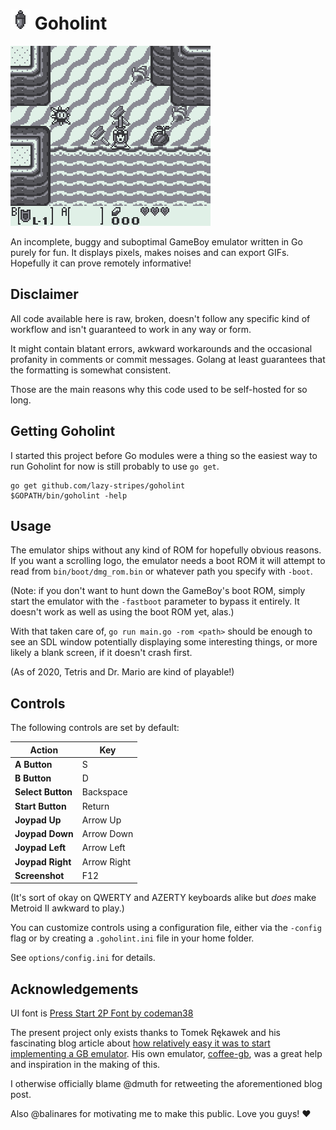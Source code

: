 # ![](assets/icon.png) Goholint

![](assets/header.gif)

An incomplete, buggy and suboptimal GameBoy emulator written in Go purely for
fun. It displays pixels, makes noises and can export GIFs. Hopefully it can
prove remotely informative!


## Disclaimer

All code available here is raw, broken, doesn't follow any specific kind of
workflow and isn't guaranteed to work in any way or form.

It might contain blatant errors, awkward workarounds and the occasional
profanity in comments or commit messages. Golang at least guarantees that
the formatting is somewhat consistent.

Those are the main reasons why this code used to be self-hosted for so long.


## Getting Goholint

I started this project before Go modules were a thing so the easiest way to run
Goholint for now is still probably to use `go get`.

```
go get github.com/lazy-stripes/goholint
$GOPATH/bin/goholint -help
```


## Usage

The emulator ships without any kind of ROM for hopefully obvious reasons. If
you want a scrolling logo, the emulator needs a boot ROM it will attempt to
read from `bin/boot/dmg_rom.bin` or whatever path you specify with `-boot`.

(Note: if you don't want to hunt down the GameBoy's boot ROM, simply start the
emulator with the `‑fastboot` parameter to bypass it entirely. It doesn't work
as well as using the boot ROM yet, alas.)

With that taken care of, `go run main.go ‑rom <path>` should be enough to see
an SDL window potentially displaying some interesting things, or more likely a
blank screen, if it doesn't crash first.

(As of 2020, Tetris and Dr. Mario are kind of playable!)


## Controls

The following controls are set by default:

Action            | Key
---               | ---
**A Button**      | S
**B Button**      | D
**Select Button** | Backspace
**Start Button**  | Return
**Joypad Up**     | Arrow Up
**Joypad Down**   | Arrow Down
**Joypad Left**   | Arrow Left
**Joypad Right**  | Arrow Right
**Screenshot**    | F12

(It's sort of okay on QWERTY and AZERTY keyboards alike but *does* make Metroid
II awkward to play.)

You can customize controls using a configuration file, either via the `-config`
flag or by creating a `.goholint.ini` file in your home folder.

See `options/config.ini` for details.


## Acknowledgements

UI font is [Press Start 2P Font by codeman38](https://www.fontspace.com/press-start-2p-font-f11591)

The present project only exists thanks to Tomek Rękawek and his fascinating
blog article about [how relatively easy it was to start implementing a GB
emulator](https://blog.rekawek.eu/2017/02/09/coffee-gb/). His own emulator,
[coffee-gb](https://github.com/trekawek/coffee-gb), was a great help and
inspiration in the making of this.

I otherwise officially blame @dmuth for retweeting the aforementioned blog post.

Also @balinares for motivating me to make this public. Love you guys! ♥
